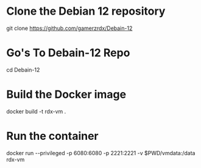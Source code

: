 # Clone the Debian 12 repository
git clone https://github.com/gamerzrdx/Debain-12
# Go's To Debain-12 Repo
cd Debain-12

# Build the Docker image
docker build -t rdx-vm .

# Run the container
docker run --privileged -p 6080:6080 -p 2221:2221 -v $PWD/vmdata:/data rdx-vm
